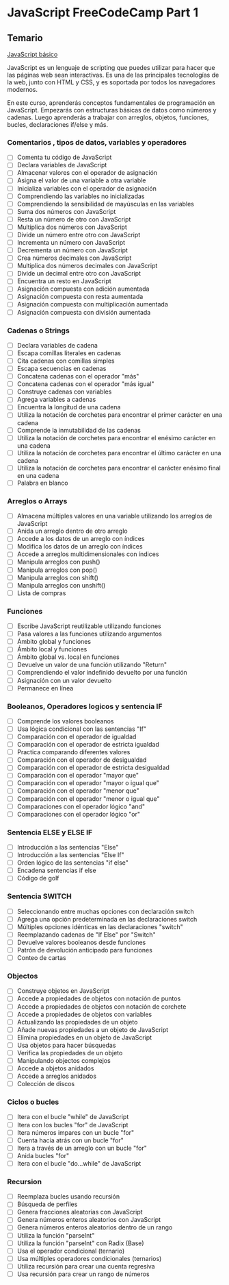 # JavaScript FreeCodeCamp Part 1

## Temario

[JavaScript básico](https://www.freecodecamp.org/espanol/learn/javascript-algorithms-and-data-structures/#basic-javascript)

JavaScript es un lenguaje de scripting que puedes utilizar para hacer que las páginas web sean interactivas. Es una de las principales tecnologías de la web, junto con HTML y CSS, y es soportada por todos los navegadores modernos.

En este curso, aprenderás conceptos fundamentales de programación en JavaScript. Empezarás con estructuras básicas de datos como números y cadenas. Luego aprenderás a trabajar con arreglos, objetos, funciones, bucles, declaraciones if/else y más.

### Comentarios , tipos de datos, variables y operadores

- [ ] Comenta tu código de JavaScript
- [ ] Declara variables de JavaScript
- [ ] Almacenar valores con el operador de asignación
- [ ] Asigna el valor de una variable a otra variable
- [ ] Inicializa variables con el operador de asignación
- [ ] Comprendiendo las variables no inicializadas
- [ ] Comprendiendo la sensibilidad de mayúsculas en las variables 
- [ ] Suma dos números con JavaScript
- [ ] Resta un número de otro con JavaScript
- [ ] Multiplica dos números con JavaScript
- [ ] Divide un número entre otro con JavaScript
- [ ] Incrementa un número con JavaScript
- [ ] Decrementa un número con JavaScript
- [ ] Crea números decimales con JavaScript
- [ ] Multiplica dos números decimales con JavaScript
- [ ] Divide un decimal entre otro con JavaScript
- [ ] Encuentra un resto en JavaScript
- [ ] Asignación compuesta con adición aumentada
- [ ] Asignación compuesta con resta aumentada
- [ ] Asignación compuesta con multiplicación aumentada
- [ ] Asignación compuesta con división aumentada

### Cadenas o Strings

- [ ] Declara variables de cadena
- [ ] Escapa comillas literales en cadenas
- [ ] Cita cadenas con comillas simples
- [ ] Escapa secuencias en cadenas
- [ ] Concatena cadenas con el operador "más"
- [ ] Concatena cadenas con el operador "más igual"
- [ ] Construye cadenas con variables
- [ ] Agrega variables a cadenas
- [ ] Encuentra la longitud de una cadena
- [ ] Utiliza la notación de corchetes para encontrar el primer carácter en una cadena
- [ ] Comprende la inmutabilidad de las cadenas
- [ ] Utiliza la notación de corchetes para encontrar el enésimo carácter en una cadena
- [ ] Utiliza la notación de corchetes para encontrar el último carácter en una cadena
- [ ] Utiliza la notación de corchetes para encontrar el carácter enésimo final en una cadena
- [ ] Palabra en blanco

### Arreglos o Arrays

- [ ] Almacena múltiples valores en una variable utilizando los arreglos de JavaScript
- [ ] Anida un arreglo dentro de otro arreglo
- [ ] Accede a los datos de un arreglo con índices
- [ ] Modifica los datos de un arreglo con índices
- [ ] Accede a arreglos multidimensionales con índices
- [ ] Manipula arreglos con push()
- [ ] Manipula arreglos con pop()
- [ ] Manipula arreglos con shift()
- [ ] Manipula arreglos con unshift()
- [ ] Lista de compras

### Funciones 

- [ ] Escribe JavaScript reutilizable utilizando funciones
- [ ] Pasa valores a las funciones utilizando argumentos
- [ ] Ámbito global y funciones
- [ ] Ámbito local y funciones
- [ ] Ámbito global vs. local en funciones
- [ ] Devuelve un valor de una función utilizando "Return"
- [ ] Comprendiendo el valor indefinido devuelto por una función
- [ ] Asignación con un valor devuelto
- [ ] Permanece en línea

### Booleanos, Operadores logicos y sentencia IF

- [ ] Comprende los valores booleanos
- [ ] Usa lógica condicional con las sentencias "If"
- [ ] Comparación con el operador de igualdad
- [ ] Comparación con el operador de estricta igualdad
- [ ] Practica comparando diferentes valores
- [ ] Comparación con el operador de desigualdad
- [ ] Comparación con el operador de estricta desigualdad
- [ ] Comparación con el operador "mayor que"
- [ ] Comparación con el operador "mayor o igual que"
- [ ] Comparación con el operador "menor que"
- [ ] Comparación con el operador "menor o igual que"
- [ ] Comparaciones con el operador lógico "and"
- [ ] Comparaciones con el operador lógico "or"

### Sentencia ELSE y ELSE IF

- [ ] Introducción a las sentencias "Else"
- [ ] Introducción a las sentencias "Else If"
- [ ] Orden lógico de las sentencias "if else"
- [ ] Encadena sentencias if else
- [ ] Código de golf

### Sentencia SWITCH

- [ ] Seleccionando entre muchas opciones con declaración switch
- [ ] Agrega una opción predeterminada en las declaraciones switch
- [ ] Múltiples opciones idénticas en las declaraciones "switch"
- [ ] Reemplazando cadenas de "If Else" por "Switch"
- [ ] Devuelve valores booleanos desde funciones
- [ ] Patrón de devolución anticipado para funciones
- [ ] Conteo de cartas

### Objectos 

- [ ] Construye objetos en JavaScript
- [ ] Accede a propiedades de objetos con notación de puntos
- [ ] Accede a propiedades de objetos con notación de corchete
- [ ] Accede a propiedades de objetos con variables
- [ ] Actualizando las propiedades de un objeto
- [ ] Añade nuevas propiedades a un objeto de JavaScript
- [ ] Elimina propiedades en un objeto de JavaScript
- [ ] Usa objetos para hacer búsquedas
- [ ] Verifica las propiedades de un objeto
- [ ] Manipulando objectos complejos
- [ ] Accede a objetos anidados
- [ ] Accede a arreglos anidados
- [ ] Colección de discos

### Ciclos o bucles

- [ ] Itera con el bucle "while" de JavaScript
- [ ] Itera con los bucles "for" de JavaScript
- [ ] Itera números impares con un bucle "for"
- [ ] Cuenta hacia atrás con un bucle "for"
- [ ] Itera a través de un arreglo con un bucle "for"
- [ ] Anida bucles "for"
- [ ] Itera con el bucle "do...while" de JavaScript

### Recursion

- [ ] Reemplaza bucles usando recursión
- [ ] Búsqueda de perfiles
- [ ] Genera fracciones aleatorias con JavaScript
- [ ] Genera números enteros aleatorios con JavaScript
- [ ] Genera números enteros aleatorios dentro de un rango
- [ ] Utiliza la función "parseInt"
- [ ] Utiliza la función "parseInt" con Radix (Base)
- [ ] Usa el operador condicional (ternario)
- [ ] Usa múltiples operadores condicionales (ternarios)
- [ ] Utiliza recursión para crear una cuenta regresiva
- [ ] Usa recursión para crear un rango de números